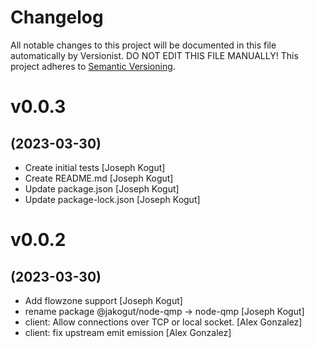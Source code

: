 # Changelog

All notable changes to this project will be documented in this file
automatically by Versionist. DO NOT EDIT THIS FILE MANUALLY!
This project adheres to [Semantic Versioning](http://semver.org/).

# v0.0.3
## (2023-03-30)

* Create initial tests [Joseph Kogut]
* Create README.md [Joseph Kogut]
* Update package.json [Joseph Kogut]
* Update package-lock.json [Joseph Kogut]

# v0.0.2
## (2023-03-30)

* Add flowzone support [Joseph Kogut]
* rename package @jakogut/node-qmp -> node-qmp [Joseph Kogut]
* client: Allow connections over TCP or local socket. [Alex Gonzalez]
* client: fix upstream emit emission [Alex Gonzalez]
